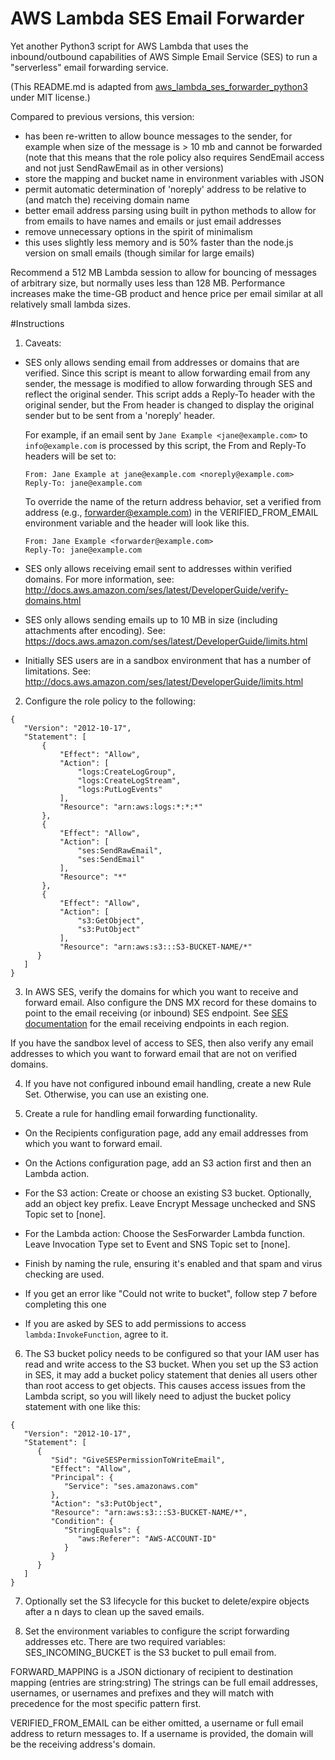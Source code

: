 # AWS Lambda SES Email Forwarder

Yet another Python3 script for AWS Lambda that uses the inbound/outbound
capabilities of AWS Simple Email Service (SES) to run a "serverless" email
forwarding service.

(This README.md is adapted from [aws_lambda_ses_forwarder_python3](https://github.com/tedder/aws_lambda_ses_forwarder_python3)
under MIT license.)

Compared to previous versions, this version:
- has been re-written to allow bounce messages to the sender, for example when
size of the message is > 10 mb and cannot be forwarded
(note that this means that the role policy also requires SendEmail access and not
just SendRawEmail as in other versions)
- store the mapping and bucket name in environment variables with JSON
- permit automatic determination of 'noreply' address to be relative to (and
match the) receiving domain name
- better email address parsing using built in python methods to allow for from
emails to have names and emails or just email addresses
- remove unnecessary options in the spirit of minimalism
- this uses slightly less memory and is 50% faster than the node.js version on
small emails (though similar for large emails)

Recommend a 512 MB Lambda session to allow for bouncing of messages of arbitrary
size, but normally uses less than 128 MB. Performance increases make the time-GB
product and hence price per email similar at all relatively small lambda sizes.

#Instructions

1. Caveats:
- SES only allows sending email from addresses or domains that are verified.
Since this script is meant to allow forwarding email from any sender, the
message is modified to allow forwarding through SES and reflect the original
sender. This script adds a Reply-To header with the original sender, but the
From header is changed to display the original sender but to be sent from a
'noreply' header.

  For example, if an email sent by `Jane Example <jane@example.com>` to
  `info@example.com` is processed by this script, the From and Reply-To headers
  will be set to:

  ```
  From: Jane Example at jane@example.com <noreply@example.com>
  Reply-To: jane@example.com
  ```

  To override the name of the return address behavior, set a verified from
  address (e.g., forwarder@example.com) in the VERIFIED_FROM_EMAIL environment
  variable and the header will look like this.

  ```
  From: Jane Example <forwarder@example.com>
  Reply-To: jane@example.com
  ```

- SES only allows receiving email sent to addresses within verified domains. For
more information, see:
http://docs.aws.amazon.com/ses/latest/DeveloperGuide/verify-domains.html

- SES only allows sending emails up to 10 MB in size (including attachments
after encoding). See:
https://docs.aws.amazon.com/ses/latest/DeveloperGuide/limits.html

- Initially SES users are in a sandbox environment that has a number of
limitations. See:
http://docs.aws.amazon.com/ses/latest/DeveloperGuide/limits.html

2. Configure the role policy to
 the following:
 ```
{
    "Version": "2012-10-17",
    "Statement": [
        {
            "Effect": "Allow",
            "Action": [
                "logs:CreateLogGroup",
                "logs:CreateLogStream",
                "logs:PutLogEvents"
            ],
            "Resource": "arn:aws:logs:*:*:*"
        },
        {
            "Effect": "Allow",
            "Action": [
                "ses:SendRawEmail",
                "ses:SendEmail"
            ],
            "Resource": "*"
        },
        {
            "Effect": "Allow",
            "Action": [
                "s3:GetObject",
                "s3:PutObject"
            ],
         	"Resource": "arn:aws:s3:::S3-BUCKET-NAME/*"
       }
    ]
 }
 ```

3. In AWS SES, verify the domains for which you want to receive and forward
email. Also configure the DNS MX record for these domains to point to the email
receiving (or inbound) SES endpoint. See [SES documentation](http://docs.aws.amazon.com/ses/latest/DeveloperGuide/regions.html#region-endpoints)
for the email receiving endpoints in each region.

If you have the sandbox level of access to SES, then also verify any email
addresses to which you want to forward email that are not on verified domains.

4. If you have not configured inbound email handling, create a new Rule Set.
Otherwise, you can use an existing one.

5. Create a rule for handling email forwarding functionality.

 - On the Recipients configuration page, add any email addresses from which you
 want to forward email.

 - On the Actions configuration page, add an S3 action first and then an Lambda
 action.

 - For the S3 action: Create or choose an existing S3 bucket. Optionally, add an
 object key prefix. Leave Encrypt Message unchecked and SNS Topic set to [none].

 - For the Lambda action: Choose the SesForwarder Lambda function. Leave
 Invocation Type set to Event and SNS Topic set to [none].

 - Finish by naming the rule, ensuring it's enabled and that spam and virus
 checking are used.

 - If you get an error like "Could not write to bucket", follow step 7 before
 completing this one

 - If you are asked by SES to add permissions to access `lambda:InvokeFunction`,
 agree to it.

6. The S3 bucket policy needs to be configured so that your IAM user has read
and write access to the S3 bucket. When you set up the S3 action in SES, it may
add a bucket policy statement that denies all users other than root access to
get objects. This causes access issues from the Lambda script, so you will
likely need to adjust the bucket policy statement with one like this:
 ```
 {
    "Version": "2012-10-17",
    "Statement": [
       {
          "Sid": "GiveSESPermissionToWriteEmail",
          "Effect": "Allow",
          "Principal": {
             "Service": "ses.amazonaws.com"
          },
          "Action": "s3:PutObject",
          "Resource": "arn:aws:s3:::S3-BUCKET-NAME/*",
          "Condition": {
             "StringEquals": {
                "aws:Referer": "AWS-ACCOUNT-ID"
             }
          }
       }
    ]
 }
 ```

7. Optionally set the S3 lifecycle for this bucket to delete/expire objects
after a n days to clean up the saved emails.

8. Set the environment variables to configure the script forwarding addresses etc.
There are two required variables:
SES_INCOMING_BUCKET is the S3 bucket to pull email from. 

FORWARD_MAPPING is a JSON dictionary of recipient to destination mapping (entries are string:string)
The strings can be full email addresses, usernames, or usernames and prefixes and they will match
with precedence for the most specific pattern first.

VERIFIED_FROM_EMAIL can be either omitted, a username or full email address to return messages to. 
If a username is provided, the domain will be the receiving address's domain. 
